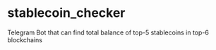 # stablecoin_checker
Telegram Bot that can find total balance of top-5 stablecoins in top-6 blockchains 
